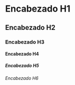 # Encabezado H1
## Encabezado H2
### Encabezado H3
#### Encabezado H4
##### Encabezado H5
###### Encabezado H6
